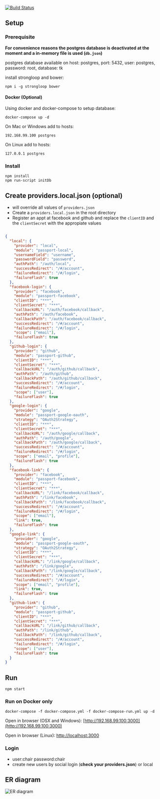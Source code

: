 [![Build Status](https://travis-ci.org/tarekauel/tkpraktikum.svg?branch=master)](https://travis-ci.org/tarekauel/tkpraktikum)

## Setup ##

### Prerequisite ###
**For convenience reasons the postgres database is deactivated at the moment and a in-memory file is used (`db.json`)**

postgres database available on host: postgres, port: 5432, user: postgres, password: root, database: tk

install strongloop and bower:
```shell
npm i -g strongloop bower
```

#### Docker (Optional) ####

Using docker and docker-compose to setup database:
```
docker-compose up -d
```

On Mac or Windows add to hosts:
```
192.168.99.100 postgres
```

On Linux add to hosts:
```
127.0.0.1 postgres
```

### Install ###

```shell
npm install
npm run-script initDb
```

## Create providers.local.json (optional) ##

- will override all values of `providers.json`
- Create a `providers.local.json` in the root directory
- Register an appt at facebook and github and replace the `clientID` and
   the `clientSecret` with the appropiate values

```json

{
  "local": {
    "provider": "local",
    "module": "passport-local",
    "usernameField": "username",
    "passwordField": "password",
    "authPath": "/auth/local",
    "successRedirect": "/#/account",
    "failureRedirect": "/#/login",
    "failureFlash": true
  },
  "facebook-login": {
    "provider": "facebook",
    "module": "passport-facebook",
    "clientID": "***",
    "clientSecret": "***",
    "callbackURL": "/auth/facebook/callback",
    "authPath": "/auth/facebook",
    "callbackPath": "/auth/facebook/callback",
    "successRedirect": "/#/account",
    "failureRedirect": "/#/login",
    "scope": ["email"],
    "failureFlash": true
  },
  "github-login": {
    "provider": "github",
    "module": "passport-github",
    "clientID": "***",
    "clientSecret": "***",
    "callbackURL": "/auth/github/callback",
    "authPath": "/auth/github",
    "callbackPath": "/auth/github/callback",
    "successRedirect": "/#/account",
    "failureRedirect": "/#/login",
    "scope": ["user"],
    "failureFlash": true
  },
  "google-login": {
    "provider": "google",
    "module": "passport-google-oauth",
    "strategy": "OAuth2Strategy",
    "clientID": "***",
    "clientSecret": "***",
    "callbackURL": "/auth/google/callback",
    "authPath": "/auth/google",
    "callbackPath": "/auth/google/callback",
    "successRedirect": "/#/account",
    "failureRedirect": "/#/login",
    "scope": ["email", "profile"],
    "failureFlash": true
  },
  "facebook-link": {
    "provider": "facebook",
    "module": "passport-facebook",
    "clientID": "***",
    "clientSecret": "***",
    "callbackURL": "/link/facebook/callback",
    "authPath": "/link/facebook",
    "callbackPath": "/link/facebook/callback",
    "successRedirect": "/#/account",
    "failureRedirect": "/#/login",
    "scope": ["email"],
    "link": true,
    "failureFlash": true
  },
  "google-link": {
    "provider": "google",
    "module": "passport-google-oauth",
    "strategy": "OAuth2Strategy",
    "clientID": "***",
    "clientSecret": "***",
    "callbackURL": "/link/google/callback",
    "authPath": "/link/google",
    "callbackPath": "/link/google/callback",
    "successRedirect": "/#/account",
    "failureRedirect": "/#/login",
    "scope": ["email", "profile"],
    "link": true,
    "failureFlash": true
  },
  "github-link": {
    "provider": "github",
    "module": "passport-github",
    "clientID": "***",
    "clientSecret": "***",
    "callbackURL": "/link/github/callback",
    "authPath": "/link/github",
    "callbackPath": "/link/github/callback",
    "successRedirect": "/#/account",
    "failureRedirect": "/#/login",
    "scope": ["user"],
    "failureFlash": true
  }
}

```

## Run ##
```shell
npm start
```

### Run on Docker only ##
```shell
docker-compose -f docker-compose.yml -f docker-compose-run.yml up -d
```

Open in browser (OSX and Windows): [http://192.168.99.100:3000](http://192.168.99.100:3000)

Open in browser (Linux): [http://localhost:3000](http://localhost:3000)

### Login ##
- user:chair password:chair
- create new users by social login (**check your providers.json**) or local

## ER diagram ##
![ER diagram](https://rawgit.com/tarekauel/tkpraktikum/master/doc/ER.svg)
